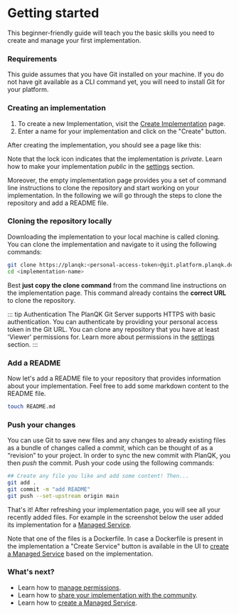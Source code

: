 # Getting started
This beginner-friendly guide will teach you the basic skills you need to create and manage your first implementation.

### Requirements

This guide assumes that you have Git installed on your machine.
If you do not have git available as a CLI command yet, you will need to install Git for your platform.

### Creating an implementation

1. To create a new Implementation, visit the [Create Implementation](https://platform.planqk.de/v2/implementations/new) page.
2. Enter a name for your implementation and click on the "Create" button.

After creating the implementation, you should see a page like this:

<ImageShadow :src="$withBase('/images/implementations/empty-implementation.png')" />

Note that the lock icon indicates that the implementation is *private*. 
Learn how to make your implementation *public* in the [settings](settings.md) section.

Moreover, the empty implementation page provides you a set of command line instructions to clone the repository and start working on your implementation.
In the following we will go through the steps to clone the repository and add a README file.

### Cloning the repository locally
Downloading the implementation to your local machine is called cloning.
You can clone the implementation and navigate to it using the following commands:

```bash
git clone https://planqk:<personal-access-token>@git.platform.planqk.de/<your-user-id>/<implementation-name>.git
cd <implementation-name>
```

Best **just copy the clone command** from the command line instructions on the implementation page.
This command already contains the **correct URL** to clone the repository.

::: tip Authentication 
The PlanQK Git Server supports HTTPS with basic authentication.
You can authenticate by providing your personal access token in the Git URL.
You can clone any repository that you have at least 'Viewer' permissions for. Learn more about permissions in the [settings](settings.md) section.
:::

### Add a README
Now let's add a README file to your repository that provides information about your implementation.
Feel free to add some markdown content to the README file.

```bash
touch README.md
```

### Push your changes
You can use Git to save new files and any changes to already existing files as a bundle of changes called a *commit*, which can be thought of as a “revision” to your project.
In order to sync the new commit with PlanQK, you then *push* the commit.
Push your code using the following commands:

```bash
## Create any file you like and add some content! Then...
git add .
git commit -m "add README"
git push --set-upstream origin main
```

That's it! After refreshing your implementation page, you will see all your recently added files.
For example in the screenshot below the user added its implementation for a [Managed Service](../managed-services/introduction.md). 

<ImageShadow :src="$withBase('/images/implementations/implementation-with-dockerfile.png')" />

Note that one of the files is a Dockerfile.
In case a Dockerfile is present in the implementation a "Create Service" button is available in the UI to [create a Managed Service](create-a-service.md) based on the implementation.


### What's next?

- Learn how to [manage permissions](settings.md).
- Learn how to [share your implementation with the community](settings.md).
- Learn how to [create a Managed Service](create-a-service.md).
